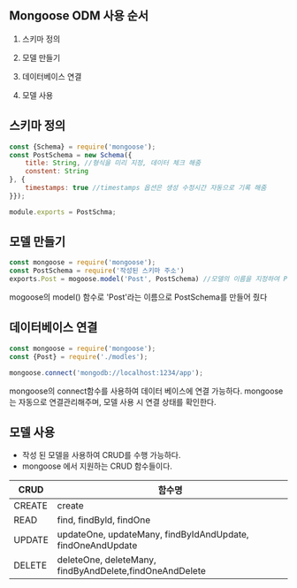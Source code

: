 ## Mongoose ODM 사용 순서

1.	스키마 정의

2.	모델 만들기

3.	데이터베이스 연결

4.	모델 사용

## 스키마 정의

```jsx
const {Schema} = require('mongoose');
const PostSchema = new Schema({
    title: String, //형식을 미리 지정, 데이터 체크 해줌
    constent: String
}, {
    timestamps: true //timestamps 옵션은 생성 수정시간 자동으로 기록 해줌
}});

module.exports = PostSchma;
```

## 모델 만들기
~~~js
const mongoose = require('mongoose');
const PostSchema = require('작성된 스키마 주소')
exports.Post = mogoose.model('Post', PostSchema) //모델의 이름을 지정하여 Populate등에서 해당 이름으로 모델 호출이 가능하다.
~~~
mogoose의 model() 함수로 'Post'라는 이름으로 PostSchema를 만들어 줬다

## 데이터베이스 연결
~~~js
const mongoose = require('mongoose');
const {Post} = require('./modles');

mongoose.connect('mongodb://localhost:1234/app');
~~~
mongoose의 connect함수를 사용하여 데이터 베이스에 연결 가능하다.
mongoose는 자동으로 연결관리해주며, 모델 사용 시 연결 상태를 확인한다.

## 모델 사용
- 작성 된 모델을 사용하여 CRUD를 수행 가능하다.
- mongoose 에서 지원하는 CRUD 함수들이다.

|CRUD|함수명|
|------|---|
|CREATE|create|
|READ|find, findByld, findOne|
|UPDATE|updateOne, updateMany, findByIdAndUpdate, findOneAndUpdate|
|DELETE|deleteOne, deleteMany, findByAndDelete,findOneAndDelete|